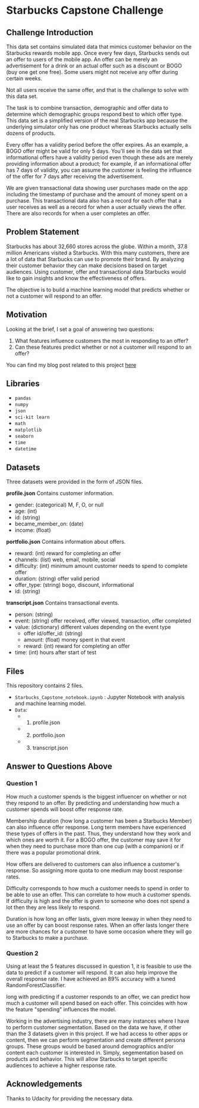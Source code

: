 # Starbucks Capstone Challenge

## Challenge Introduction
This data set contains simulated data that mimics customer behavior on the Starbucks rewards mobile app. Once every few days, Starbucks sends out an offer to users of the mobile app. An offer can be merely an advertisement for a drink or an actual offer such as a discount or BOGO (buy one get one free). Some users might not receive any offer during certain weeks.

Not all users receive the same offer, and that is the challenge to solve with this data set.

The task is to combine transaction, demographic and offer data to determine which demographic groups respond best to which offer type. This data set is a simplified version of the real Starbucks app because the underlying simulator only has one product whereas Starbucks actually sells dozens of products.

Every offer has a validity period before the offer expires. As an example, a BOGO offer might be valid for only 5 days. You'll see in the data set that informational offers have a validity period even though these ads are merely providing information about a product; for example, if an informational offer has 7 days of validity, you can assume the customer is feeling the influence of the offer for 7 days after receiving the advertisement.

We are given transactional data showing user purchases made on the app including the timestamp of purchase and the amount of money spent on a purchase. This transactional data also has a record for each offer that a user receives as well as a record for when a user actually views the offer. There are also records for when a user completes an offer.

## Problem Statement
Starbucks has about 32,660 stores across the globe. Within a month, 37.8 million Americans visited a Starbucks. With this many customers, there are a lot of data that Starbucks can use to promote their brand. By analyzing their customer behavior they can make decisions based on target audiences. Using customer, offer and transactional data Starbucks would like to gain insights and know the effectiveness of offers.

The objective is to build a machine learning model that predicts whether or not a customer will respond to an offer.

## Motivation
Looking at the brief, I set a goal of answering two questions:
1. What features influence customers the most in responding to an offer?
2. Can these features predict whether or not a customer will respond to an offer?

You can find my blog post related to this project [here](https://lawbin.medium.com/understanding-starbucks-customers-response-to-offers-c09637c5d01a)

## Libraries
- `pandas`
- `numpy`
- `json`
- `sci-kit learn`
- `math`
- `matplotlib`
- `seaborn`
- `time`
- `datetime`

## Datasets
Three datasets were provided in the form of JSON files.

**profile.json**
Contains customer information.
  - gender: (categorical) M, F, O, or null
  - age: (int)
  - id: (string)
  - became_member_on: (date)
  - income: (float)

**portfolio.json**
Contains information about offers.
  - reward: (int) reward for completing an offer
  - channels: (list) web, email, mobile, social
  - difficulty: (int) minimum amount customer needs to spend to complete offer
  - duration: (string) offer valid period
  - offer_type: (string) bogo, discount, informational
  - id: (string)

**transcript.json**
Contains transactional events.
  - person: (string)
  - event: (string) offer received, offer viewed, transaction, offer completed
  - value: (dictionary) different values depending on the event type
    - offer id/offer_id: (string)
    - amount: (float) money spent in that event
    - reward: (int) reward for completing an offer
  - time: (int) hours after start of test
  
## Files
This repository contains 2 files. 
- `Starbucks_Capstone_notebook.ipynb` : Jupyter Notebook with analysis and machine learning model.
- `Data`:
    - 1. profile.json
    - 2. portfolio.json
    - 3. transcript.json

## Answer to Questions Above
### Question 1
How much a customer spends is the biggest influencer on whether or not they respond to an offer. By predicting and understanding how much a customer spends will boost offer response rate.

Membership duration (how long a customer has been a Starbucks Member) can also influence offer response. Long term members have experienced these types of offers in the past. Thus, they understand how they work and which ones are worth it. For a BOGO offer, the customer may save it for when they need to purchase more than one cup (with a companion) or if there was a popular promotional drink.

How offers are delivered to customers can also influence a customer's response. So assigning more quota to one medium may boost response rates.

Difficulty corresponds to how much a customer needs to spend in order to be able to use an offer. This can correlate to how much a customer spends. If difficulty is high and the offer is given to someone who does not spend a lot then they are less likely to respond.

Duration is how long an offer lasts, given more leeway in when they need to use an offer by can boost response rates. When an offer lasts longer there are more chances for a customer to have some occasion where they will go to Starbucks to make a purchase.

### Question 2
Using at least the 5 features discussed in question 1, it is feasible to use the data to predict if a customer will respond. It can also help improve the overall response rate.  I have achieved an 89% accuracy with a tuned RandomForestClassifier.

long with predicting if a customer responds to an offer, we can predict how much a customer will spend based on each offer. This coincides with how the feature "spending" influences the model.

Working in the advertising industry, there are many instances where I have to perform customer segmentation. Based on the data we have, if other than the 3 datasets given in this project. If we had access to other apps or content, then we can perform segmentation and create different persona groups. These groups would be based around demographics and/or content each customer is interested in. Simply, segementation based on products and behavior. This will allow Starbucks to target specific audiences to achieve a higher response rate.

## Acknowledgements
Thanks to Udacity for providing the necessary data.
